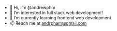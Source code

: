 -  👋 Hi, I’m @andrewphm
-  👀 I’m interested in full stack web development! 
-  🌱 I’m currently learning frontend web development.
-  📫 Reach me at andrpham@gmail.com

<!---
andrewphm/andrewphm is a ✨ special ✨ repository because its `README.md` (this file) appears on your GitHub profile.
You can click the Preview link to take a look at your changes.
--->
